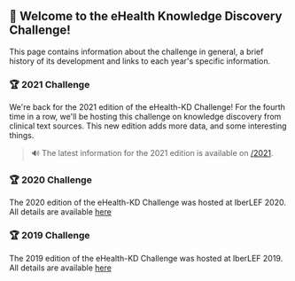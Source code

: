 ## 👋 Welcome to the eHealth Knowledge Discovery Challenge!

This page contains information about the challenge in general, a brief history of its development and links to each year's specific information.

### 🏆 2021 Challenge

We're back for the 2021 edition of the eHealth-KD Challenge! For the fourth time in a row, we'll be hosting this challenge on knowledge discovery from clinical text sources. This new edition adds more data, and some interesting things.

> 🔊 The latest information for the 2021 edition is available on [/2021](here).

### 🏆 2020 Challenge

The 2020 edition of the eHealth-KD Challenge was hosted at IberLEF 2020. All details are available [here](/2020)

### 🏆 2019 Challenge

The 2019 edition of the eHealth-KD Challenge was hosted at IberLEF 2019. All details are available [here](/2019)
